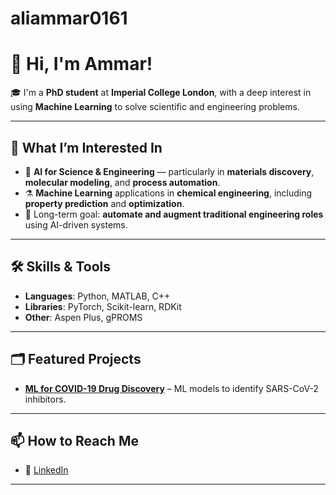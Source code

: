 # aliammar0161

# 👋 Hi, I'm Ammar!

🎓 I'm a **PhD student** at **Imperial College London**, with a deep interest in using **Machine Learning** to solve scientific and engineering problems.

---

## 🔬 What I’m Interested In

- 🧠 **AI for Science & Engineering** — particularly in **materials discovery**, **molecular modeling**, and **process automation**.
- ⚗️ **Machine Learning** applications in **chemical engineering**, including **property prediction** and **optimization**.
- 🤖 Long-term goal: **automate and augment traditional engineering roles** using AI-driven systems.

---

## 🛠️ Skills & Tools

- **Languages**: Python, MATLAB, C++
- **Libraries**: PyTorch, Scikit-learn, RDKit
- **Other**: Aspen Plus, gPROMS

---

## 🗂️ Featured Projects

- [**ML for COVID-19 Drug Discovery**](https://github.com/aliammar0161/Mpro-inhibitor-discovery) – ML models to identify SARS-CoV-2 inhibitors.

---

## 📫 How to Reach Me

- 💼 [LinkedIn](https://www.linkedin.com/in/ammar-ali2/)

---
